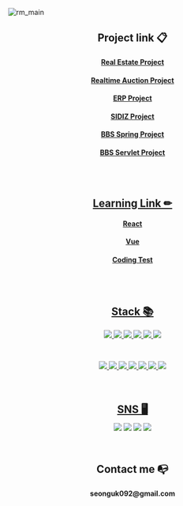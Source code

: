 <!-- 상단 이름 이미지 -->
![rm_main](https://user-images.githubusercontent.com/92075727/150312758-867c73ae-c5cd-4759-998e-6b3afa81620d.png)

<!-- 프로젝트 목록 -->
<h2 align="center">Project link&nbsp;📋</h2>
<div align="center" style="margin-bottom: 2%;">
  <h4 align="center"><a href="https://github.com/ByeonSeongUk/Real_Estate_Project"> Real Estate Project </h4>
  <h4 align="center"><a href="https://github.com/ByeonSeongUk/RealtimeAuction"> Realtime Auction Project </h4>
  <h4 align="center"><a href="https://github.com/ByeonSeongUk/ERP_Project"> ERP Project </h4>
  <h4 align="center"><a href="https://github.com/ByeonSeongUk/SIDIZ_Project"> SIDIZ Project </h4>
  <h4 align="center"><a href="https://github.com/ByeonSeongUk/BBS_Spring_Project"> BBS Spring Project </h4>
  <h4 align="center"><a href="https://github.com/ByeonSeongUk/Servlet_Project"> BBS Servlet Project </h4>
</div>
<br/><br/>

<!-- 공부한 목록 -->
<h2 align="center">Learning Link&nbsp;✏</h2>
<div align="center" style="margin-bottom: 2%;">
  <h4 align="center"><a href="https://github.com/ByeonSeongUk/React_Learn"> React </h4>
  <h4 align="center"><a href="https://github.com/ByeonSeongUk/Vue_Learn"> Vue </h4>
  <h4 align="center"><a href="https://github.com/ByeonSeongUk/Coding-Test-Example"> Coding Test </h4>
</div>
<br/><br/>

<!-- 기술 스택 1행-->
<h2 align="center">Stack&nbsp;📚</h2>
<div align="center" style="margin-bottom: 2%;">
  <img src="https://img.shields.io/badge/Java-007396?style=flat-square&logo=Java&logoColor=white"/> <img src="https://img.shields.io/badge/TypeScript-3178C6?style=flat-square&logo=TypeScript&logoColor=white"/> <img src="https://img.shields.io/badge/MySQL-4479A1?style=flat-square&logo=MySQL&logoColor=white"/> <img src="https://img.shields.io/badge/Oracle-F80000?style=flat-square&logo=Oracle&logoColor=white"/> <img src="https://img.shields.io/badge/MongoDB-47A248?style=flat-square&logo=MongoDB&logoColor=white"/> <img src="https://img.shields.io/badge/Python-3766AB?style=flat-square&logo=Python&logoColor=white"/><br/><br/>
</div>
<br/>

<!-- 기술스택 2행 -->
<div align="center">
 <img src="https://img.shields.io/badge/Vue.js-4FC08D?style=flat-square&logo=Vue.js&logoColor=white"/> <img src="https://img.shields.io/badge/Spring-6DB33F?style=flat-square&logo=Spring&logoColor=white"/> <img src="https://img.shields.io/badge/Node.js-339933?style=flat-square&logo=Node.js&logoColor=white"/> <img src="https://img.shields.io/badge/HTML5-E34F26?style=flat-square&logo=HTML5&logoColor=white"/> <img src="https://img.shields.io/badge/CSS3-1572B6?style=flat-square&logo=CSS3&logoColor=white"/> <img src="https://img.shields.io/badge/JavaScript-F7DF1E?style=flat-square&logo=JavaScript&logoColor=white"/> <img src="https://img.shields.io/badge/jQuery-0769AD?style=flat-square&logo=jQuery&logoColor=white"/>
</div>
<br/><br/>

<!--SNS -->
<h2 style="margin-bottom: 1%;" align="center">SNS&nbsp;🖥</h2>
<div align="center">
<a  align="center" href="https://blog.naver.com/sungwook6546"><img  align= "center" src="https://img.shields.io/badge/Blogger-FF5722?style=flat-square&logo=Blogger&logoColor=white"/></a> <a href="https://github.com/ByeonSeongUk?tab=repositories"><img  align= "center" src="https://img.shields.io/badge/GitHub-181717?style=flat-square&logo=GitHub&logoColor=white"/></a> <a href="https://www.instagram.com/bbbb__s_w/"><img  align= "center" src="https://img.shields.io/badge/Instagram-E4405F?style=flat-square&logo=Instagram&logoColor=white"/></a> <a href="https://fortune-science-fe1.notion.site/Programming-8a21fb119e584429bf7956416a803dc1"><img  align= "center" src="https://img.shields.io/badge/Notion-181717?style=flat-square&logo=Notion&logoColor=white"/></a>
</div>
<br/><br/>

<!-- 이메일 주소 -->
<h2 align= "center">Contact me&nbsp;📭</h2>
<h4 align= "center">seonguk092@gmail.com</h4>

